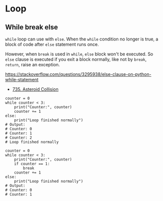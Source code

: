 # Loop

## While break else

`while` loop can use with `else`. When the `while` condition no longer is true, a block of code after `else` statement 
runs once.

However, when `break` is used in `while`, `else` block won't be executed. So `else` clause is executed if you exit a 
block normally, like not by `break`, `return`, raise an exception.

https://stackoverflow.com/questions/3295938/else-clause-on-python-while-statement

- [735. Asteroid Collision](https://leetcode.com/problems/asteroid-collision/description/)

```
counter = 0
while counter < 3:
    print("Counter:", counter)
    counter += 1
else:
    print("Loop finished normally")
# Output:
# Counter: 0
# Counter: 1
# Counter: 2
# Loop finished normally
```

```
counter = 0
while counter < 3:
    print("Counter:", counter)
    if counter == 1:
        break
    counter += 1
else:
    print("Loop finished normally")
# Output:
# Counter: 0
# Counter: 1
```